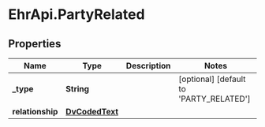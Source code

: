 # EhrApi.PartyRelated

## Properties

Name | Type | Description | Notes
------------ | ------------- | ------------- | -------------
**_type** | **String** |  | [optional] [default to &#39;PARTY_RELATED&#39;]
**relationship** | [**DvCodedText**](DvCodedText.md) |  | 


